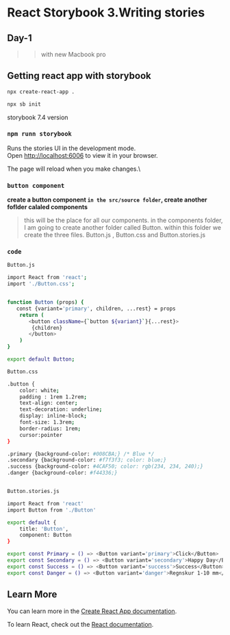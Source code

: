 # React Storybook 3.Writing stories
## Day-1 
>> with new Macbook pro 

## Getting react app with storybook
```bash
npx create-react-app .

npx sb init

```
storybook 7.4 version 


### `npm runn storybook`

Runs the stories UI in the development mode.\
Open [http://localhost:6006](http://localhost:6006) to view it in your browser.

The page will reload when you make changes.\


### `button component`

**create a button component `in the src/source folder`, create another foflder calaled components**

>this will be the place for all our components.
>in the components folder, I am going to create another
 folder called Button.
>within this folder we create the three files.
Button.js , Button.css and Button.stories.js

### `code`
```bash
Button.js

import React from 'react';
import './Button.css';


function Button (props) {
   const {variant='primary', children, ...rest} = props
    return (
       <button className={`button ${variant}`}{...rest}>
        {children}
       </button>
    )
}

export default Button;

```

```bash
Button.css

.button {
    color: white;
    padding : 1rem 1.2rem;
    text-align: center;
    text-decoration: underline;
    display: inline-block;
    font-size: 1.3rem;
    border-radius: 1rem;
    cursor:pointer
}

.primary {background-color: #008CBA;} /* Blue */
.secondary {background-color: #f7f3f3; color: blue;}
.success {background-color: #4CAF50; color: rgb(234, 234, 240);}
.danger {background-color: #f44336;}

```

```bash

Button.stories.js

import React from 'react'
import Button from './Button'

export default {
    title: 'Button',
    component: Button
}

export const Primary = () => <Button variant='primary'>Click</Button>
export const Secondary = () => <Button variant='secondary'>Happy Day</Button>
export const Success = () => <Button variant='success'>Success</Button>
export const Danger = () => <Button variant='danger'>Regnskur 1-10 mm</Button>


```



## Learn More

You can learn more in the [Create React App documentation](https://facebook.github.io/create-react-app/docs/getting-started).

To learn React, check out the [React documentation](https://reactjs.org/).



